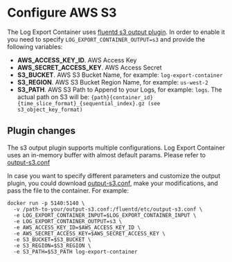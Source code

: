 # Configure AWS S3

The Log Export Container uses [fluentd s3 output plugin](https://docs.fluentd.org/output/s3). In order to enable it you need to specify `LOG_EXPORT_CONTAINER_OUTPUT=s3` and provide the following variables:
* **AWS_ACCESS_KEY_ID**. AWS Access Key
* **AWS_SECRET_ACCESS_KEY**. AWS Access Secret
* **S3_BUCKET**. AWS S3 Bucket Name, for example: `log-export-container`
* **S3_REGION**. AWS S3 Bucket Region Name, for example: `us-west-2`
* **S3_PATH**. AWS S3 Path to Append to your Logs, for example: `logs`. The actual path on S3 will be: `{path}{container_id}{time_slice_format}_{sequential_index}.gz (see s3_object_key_format)`

## Plugin changes

The s3 output plugin supports multiple configurations. Log Export Container uses an in-memory buffer with almost default params. Please refer to [output-s3.conf](../fluentd/etc/output-s3.conf)

In case you want to specify different parameters and customize the output plugin, you could download [output-s3.conf](../fluentd/etc/output-s3.conf), make your modifications, and pass the file to the container. For example:
```
docker run -p 5140:5140 \
  -v /path-to-your/output-s3.conf:/fluentd/etc/output-s3.conf \
  -e LOG_EXPORT_CONTAINER_INPUT=$LOG_EXPORT_CONTAINER_INPUT \
  -e LOG_EXPORT_CONTAINER_OUTPUT=s3 \
  -e AWS_ACCESS_KEY_ID=$AWS_ACCESS_KEY_ID \
  -e AWS_SECRET_ACCESS_KEY=$AWS_SECRET_ACCESS_KEY \
  -e S3_BUCKET=$S3_BUCKET \
  -e S3_REGION=$S3_REGION \
  -e S3_PATH=$S3_PATH log-export-container 
```
